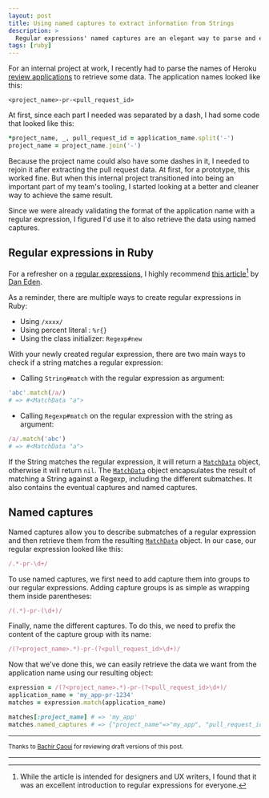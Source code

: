 ```yaml
---
layout: post
title: Using named captures to extract information from Strings
description: >
  Regular expressions' named captures are an elegant way to parse and extract data from strings.
tags: [ruby]
---
```



For an internal project at work, I recently had to parse the names of Heroku [review applications][] to retrieve some data. The application names looked like this:

```
<project_name>-pr-<pull_request_id>
```

At first, since each part I needed was separated by a dash, I had some code that looked like this:
```ruby
*project_name, _, pull_request_id = application_name.split('-')
project_name = project_name.join('-')
```

Because the project name could also have some dashes in it, I needed to rejoin it after extracting the pull request data.
At first, for a prototype, this worked fine. But when this internal project transitioned into being an important part of my team's tooling, I started looking at a better and cleaner way to achieve the same result.

Since we were already validating the format of the application name with a regular expression, I figured I'd use it to also retrieve the data using named captures.

## Regular expressions in Ruby

For a refresher on a [regular expressions][], I highly recommend [this article][][^1] by [Dan Eden][].

[this article]: https://daneden.me/2019/11/23/regex-for-designers-and-writers/
[Dan Eden]: https://daneden.me

As a reminder, there are multiple ways to create regular expressions in Ruby:
- Using `/xxxx/`
- Using percent literal : `%r{}`
- Using the class initializer: `Regexp#new`

With your newly created regular expression, there are two main ways to check if a string matches a regular expression:

- Calling `String#match` with the regular expression as argument:
```ruby
'abc'.match(/a/)
# => #<MatchData "a">
```

- Calling `Regexp#match` on the regular expression with the string as argument:
```ruby
/a/.match('abc')
# => #<MatchData "a">
```

If the String matches the regular expression, it will return a [`MatchData`][] object, otherwise it will return `nil`. The [`MatchData`][] object encapsulates the result of matching a String against a Regexp, including the different submatches. It also contains the eventual captures and named captures.

## Named captures

Named captures allow you to describe submatches of a regular expression and then retrieve them from the resulting [`MatchData`][] object. In our case, our regular expression looked like this:

```ruby
/.*-pr-\d+/
```

To use named captures, we first need to add capture them into groups to our regular expressions. Adding capture groups is as simple as wrapping them inside parentheses:
```ruby
/(.*)-pr-(\d+)/
```

Finally, name the different captures. To do this, we need to prefix the content of the capture group with its name:

```ruby
/(?<project_name>.*)-pr-(?<pull_request_id>\d+)/
```

Now that we've done this, we can easily retrieve the data we want from the application name using our resulting object:

```ruby
expression = /(?<project_name>.*)-pr-(?<pull_request_id>\d+)/
application_name = 'my_app-pr-1234'
matches = expression.match(application_name)

matches[:project_name] # => 'my_app'
matches.named_captures # => {"project_name"=>"my_app", "pull_request_id"=>"1234"}
```

---

<small>Thanks to <a href='https://twitter.com/caouibachir' target="_blank">Bachir Çaoui</a> for reviewing draft versions of this post.</small>

---

[^1]: While the article is intended for designers and UX writers, I found that it was an excellent introduction to regular expressions for everyone.

[review applications]: https://devcenter.heroku.com/articles/github-integration-review-apps-old
[`MatchData`]: https://www.rubydoc.info/stdlib/core/MatchData
[regular expressions]: https://www.rubyguides.com/2015/06/ruby-regex/
